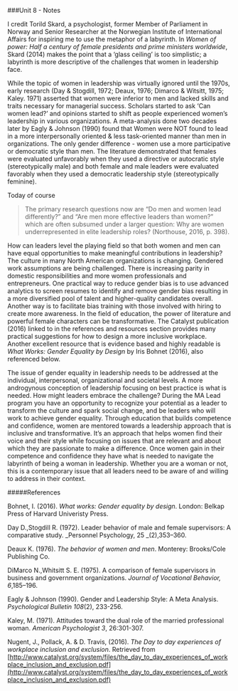 ###Unit 8 - Notes

I credit Torild Skard, a psychologist, former Member of Parliament in Norway and Senior Researcher at the Norwegian Institute of International Affairs for inspiring me to use the metaphor of a labyrinth. In _Women of power: Half a century of female presidents and prime ministers worldwide_, Skard \(2014\) makes the point that  a ‘glass ceiling’ is too simplistic; a labyrinth is more descriptive of the challenges that women in leadership face.

While the topic of women in leadership was virtually ignored until the 1970s, early research \(Day & Stogdill, 1972; Deaux, 1976; Dimarco & Witsitt, 1975; Kaley. 1971\) asserted that women were inferior to men and lacked skills and traits necessary for managerial success. Scholars started to ask ‘Can women lead?’ and opinions started to shift as people experienced women’s leadership in various organizations. A meta-analysis done two decades later by Eagly & Johnson \(1990\) found that Women were NOT found to lead in a more interpersonally oriented & less task-oriented manner than men in organizations. The only gender difference - women use a more participative or democratic style than men. The literature demonstrated that females were evaluated unfavorably when they used a directive or autocratic style \(stereotypically male\) and both female and male leaders were evaluated favorably when they used a democratic leadership style \(stereotypically feminine\).

Today of course 
>The primary research questions now are “Do men and women lead differently?” and “Are men more effective leaders than women?” which are often subsumed under a larger question: Why are women underrepresented in elite leadership roles? (Northouse, 2016, p. 398).

How can leaders level the playing field so that both women and men can have equal opportunities to make meaningful contributions in leadership? The culture in many North American organizations is changing. Gendered work assumptions are being challenged. There is increasing parity in domestic responsibilities and more women professionals and entrepreneurs. One practical way to reduce gender bias is to use advanced analytics to screen resumes to identify and remove gender bias resulting in a more diversified pool of talent and higher-quality candidates overall. Another way is to facilitate bias training with those involved with hiring to create more awareness. In the field of education, the power of literature and powerful female characters can be transformative.  The Catalyst publication \(2016\) linked to in the references and resources section provides many practical suggestions for how to design a more inclusive workplace.  Another excellent resource that is evidence based and highly readable is _What Works: Gender Equality by Design_ by Iris Bohnet \(2016\), also referenced below.

The issue of gender equality in leadership needs to be addressed at the individual, interpersonal, organizational and societal levels. A more androgynous conception of leadership focusing on best practice is what is needed. How might leaders embrace the challenge? During the MA Lead program you have an opportunity to recognize your potential as a leader to transform the culture and spark social change, and be leaders who will work to achieve gender equality. Through education that builds competence and confidence, women are mentored towards a leadership approach that is inclusive and transformative. It’s an approach that helps women find their voice and their style while focusing on issues that are relevant and about which they are passionate to make a difference. Once women gain in their competence and confidence they have what is needed to navigate the labyrinth of being a woman in leadership. Whether you are a woman or not, this is a contemporary issue that all leaders need to be aware of and willing to address in their context.

#####References

Bohnet, I. \(2016\). _What works: Gender equality by design_. London: Belkap Press of Harvard Univeristy Press.

Day D.,Stogdill R. \(1972\). Leader behavior of male and female supervisors: A comparative study. _Personnel Psychology, 25 _\(2\),353–360.

Deaux K. \(1976\). _The behavior of women and men_. Monterey: Brooks/Cole Publishing Co.

DiMarco N.,Whitsitt S. E. \(1975\). A comparison of female supervisors in business and government organizations. _Journal of Vocational Behavior, 6_,185–196.

Eagly & Johnson \(1990\). Gender and Leadership Style: A Meta Analysis. _Psychological Bulletin_ _108_\(2\), 233-256.

Kaley, M. \(1971\). Attitudes toward the dual role of the married professional woman. _American Psychologist 3_, 26:301-307.

Nugent, J., Pollack, A. & D. Travis, \(2016\). _The Day to day experiences of workplace inclusion and exclusion_. Retrieved from [http://www.catalyst.org/system/files/the_day_to_day_experiences_of_workplace_inclusion_and_exclusion.pdf](http://www.catalyst.org/system/files/the_day_to_day_experiences_of_workplace_inclusion_and_exclusion.pdf)



